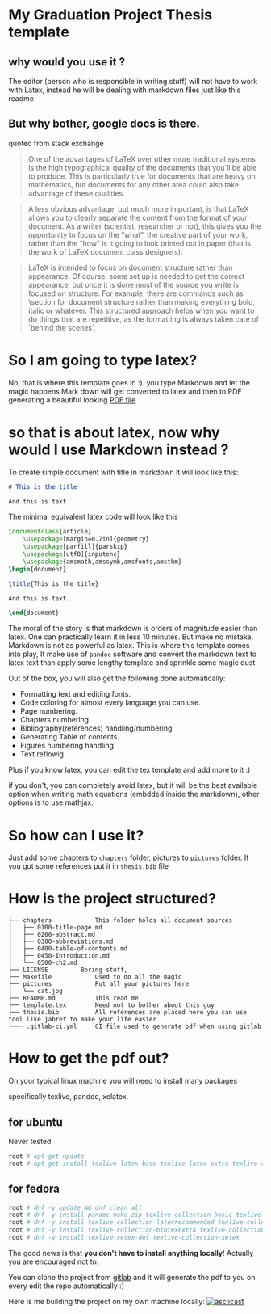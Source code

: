 # My Graduation Project Thesis template

## why would you use it ?
The editor (person who is responsible in writing stuff) will not have to work with Latex,
instead he will be dealing with markdown files just like this readme

## But why bother, google docs is there.
quoted from stack exchange
> One of the advantages of LaTeX over other more traditional systems is the high
> typographical quality of the documents that you'll be able to produce. This is
> particularly true for documents that are heavy on mathematics, but documents
> for any other area could also take advantage of these qualities.

> A less obvious advantage, but much more important, is that LaTeX allows you to
> clearly separate the content from the format of your document. As a writer
> (scientist, researcher or not), this gives you the opportunity to focus on the
> “what”, the creative part of your work, rather than the “how” is it going to look
> printed out in paper (that is the work of LaTeX document class designers).

> LaTeX is intended to focus on document structure rather than appearance. Of course,
> some set up is needed to get the correct appearance, but once it is done most of the
> source you write is focused on structure. For example, there are commands such as
> \section for document structure rather than making everything bold, italic or
> whatever. This structured approach helps when you want to do things that are repetitive,
> as the formatting is always taken care of 'behind the scenes'.

# So I am going to type latex?

No, that is where this template goes in :). you type Markdown and let the magic happens
Mark down will get converted to latex and then to PDF generating a beautiful looking
[PDF file](template.pdf).

# so that is about latex, now why would I use Markdown instead ?

To create simple document with title in markdown it will look like this:

```md
# This is the title

And this is text
```

The minimal equivalent latex code will look like this

```tex
\documentclass{article}
    \usepackage[margin=0.7in]{geometry}
    \usepackage[parfill]{parskip}
    \usepackage[utf8]{inputenc}
    \usepackage{amsmath,amssymb,amsfonts,amsthm}
\begin{document}

\title{This is the title}

And this is text.

\end{document}
```
The moral of the story is that markdown is orders of magnitude easier than latex. 
One can practically learn it in less 10 minutes. But make no mistake, Markdown
is not as powerful as latex. This is where this template comes into play, It
make use of `pandoc` software and convert the markdown text to latex text than
apply some lengthy template and sprinkle some magic dust.

Out of the box, you will also get the following done automatically:
- Formatting text and editing fonts.
- Code coloring for almost every language you can use.
- Page numbering.
- Chapters numbering
- Bibliography(references) handling/numbering.
- Generating Table of contents.
- Figures numbering handling.
- Text reflowig.

Plus if you know latex, you can edit the tex template and add more to it :)

if you don't, you can completely avoid latex, but it will be the best available option
when writing math equations (embdded inside the markdown), other options is to
use mathjax.

# So how can I use it?
Just add some chapters to `chapters` folder, pictures to `pictures` folder.
If you got some references put it in `thesis.bib` file

# How is the project structured?
```
├── chapters			This folder holds all document sources
│   ├── 0100-title-page.md
│   ├── 0200-abstract.md
│   ├── 0300-abbreviations.md
│   ├── 0400-table-of-contents.md
│   ├── 0450-Introduction.md
│   └── 0500-ch2.md
├── LICENSE			Boring stuff,
├── Makefile			Used to do all the magic
├── pictures			Put all your pictures here
│   └── cat.jpg
├── README.md			This read me
├── template.tex		Need not to bother about this guy
├── thesis.bib			All references are placed here you can use tool like jabref to make your life easier
└─── .gitlab-ci.yml		CI file used to generate pdf when using gitlab
```

# How to get the pdf out?

On your typical linux machine you will need to install many packages

specifically texlive, pandoc, xelatex.

## for ubuntu

Never tested
```bash
root # apt-get update
root # apt-get install texlive-latex-base texlive-latex-extra texlive-xetex pandoc make zip
```

## for fedora

```bash
root # dnf -y update && dnf clean all
root # dnf -y install pandoc make zip texlive-collection-basic texlive-xetex
root # dnf -y install texlive-collection-latexrecommended texlive-collection-latex
root # dnf -y install texlive-collection-bibtexextra texlive-collection-latexextra
root # dnf -y install texlive-xetex-def texlive-collection-xetex
```


The good news is that **you don't have to install anything locally**! Actually you are encouraged not to.

You can clone the project from [gitlab](https://gitlab.com/oddcoder/GP_Template)
and it will generate the pdf to you on every edit the repo automatically :)

Here is me building the project on my own machine locally:
[![asciicast](https://asciinema.org/a/enKBDkTHHnM3QEPK3DbrWgTBu.png)](https://asciinema.org/a/enKBDkTHHnM3QEPK3DbrWgTBu)
